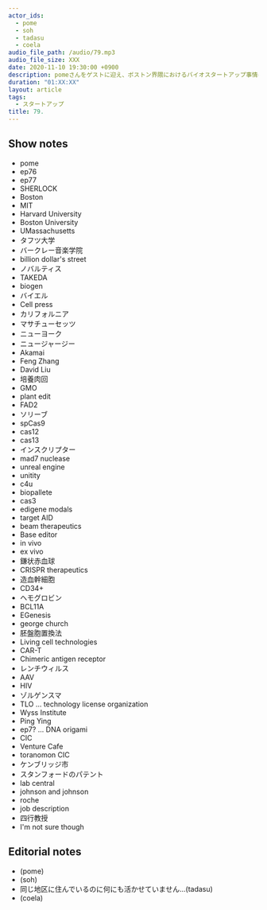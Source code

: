 ```yaml
---
actor_ids:
  - pome
  - soh
  - tadasu
  - coela
audio_file_path: /audio/79.mp3
audio_file_size: XXX
date: 2020-11-10 19:30:00 +0900
description: pomeさんをゲストに迎え、ボストン界隈におけるバイオスタートアップ事情について話を伺いました。
duration: "01:XX:XX"
layout: article
tags:
  - スタートアップ
title: 79. 
---
```


## Show notes

- pome
- ep76
- ep77
- SHERLOCK
- Boston
- MIT
- Harvard University
- Boston University
- UMassachusetts
- タフツ大学
- バークレー音楽学院
- billion dollar's street
- ノバルティス
- TAKEDA
- biogen
- バイエル
- Cell press
- カリフォルニア
- マサチューセッツ
- ニューヨーク
- ニュージャージー
- Akamai
- Feng Zhang
- David Liu
- 培養肉回
- GMO
- plant edit
- FAD2
- ソリーブ
- spCas9
- cas12
- cas13
- インスクリプター
- mad7 nuclease
- unreal engine
- unitity
- c4u
- biopallete
- cas3
- edigene modals
- target AID
- beam therapeutics
- Base editor
- in vivo
- ex vivo
- 鎌状赤血球
- CRISPR therapeutics
- 造血幹細胞
- CD34+
- ヘモグロビン
- BCL11A
- EGenesis
- george church
- 胚盤胞置換法
- Living cell technologies 
- CAR-T
- Chimeric antigen receptor 
- レンチウィルス
- AAV
- HIV
- ゾルゲンスマ
- TLO ... technology license organization
- Wyss Institute
- Ping Ying
- ep7? ... DNA origami
- CIC
- Venture Cafe 
- toranomon CIC
- ケンブリッジ市
- スタンフォードのパテント
- lab central
- johnson and johnson
- roche
- job description
- 四行教授
- I'm not sure though

## Editorial notes
- (pome)
- (soh)
- 同じ地区に住んでいるのに何にも活かせていません...(tadasu)
- (coela)
